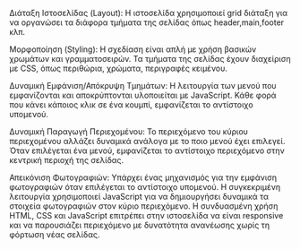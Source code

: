 Διάταξη Ιστοσελίδας (Layout):
Η ιστοσελίδα χρησιμοποιεί grid διάταξη για να οργανώσει τα διάφορα τμήματα της σελίδας όπως header,main,footer κλπ.

Μορφοποίηση (Styling):
Η σχεδίαση είναι απλή με χρήση βασικών χρωμάτων και γραμματοσειρών.
Τα τμήματα της σελίδας έχουν διαχείριση με CSS, όπως περιθώρια, χρώματα, περιγραφές κειμένου.

Δυναμική Εμφάνιση/Απόκρυψη Τμημάτων:
Η λειτουργία των μενού που εμφανίζονται και αποκρύπτονται υλοποιείται με JavaScript.
Κάθε φορά που κάνει κάποιος κλικ σε ένα κουμπί, εμφανίζεται το αντίστοιχο υπομενού.

Δυναμική Παραγωγή Περιεχομένου:
Το περιεχόμενο του κύριου περιεχομένου αλλάζει δυναμικά ανάλογα με το ποιο μενού έχει επιλεγεί.
Όταν επιλέγεται ένα μενού, εμφανίζεται το αντίστοιχο περιεχόμενο στην κεντρική περιοχή της σελίδας.

Απεικόνιση Φωτογραφιών:
Υπάρχει ένας μηχανισμός για την εμφάνιση φωτογραφιών όταν επιλέγεται το αντίστοιχο υπομενού.
Η συγκεκριμένη λειτουργία χρησιμοποιεί JavaScript για να δημιουργήσει δυναμικά τα στοιχεία φωτογραφιών στον κύριο περιεχόμενο.
Η συνδυασμένη χρήση HTML, CSS και JavaScript επιτρέπει στην ιστοσελίδα να είναι responsive και να παρουσιάζει περιεχόμενο με δυνατότητα ανανέωσης χωρίς τη φόρτωση νέας σελίδας.
